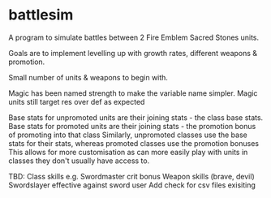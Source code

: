 # battlesim

A program to simulate battles between 2 Fire Emblem Sacred Stones units.

Goals are to implement levelling up with growth rates, different weapons & promotion.

Small number of units & weapons to begin with.

Magic has been named strength to make the variable name simpler. Magic units still target res over def as expected

Base stats for unpromoted units are their joining stats - the class base stats.
Base stats for promoted units are their joining stats - the promotion bonus of promoting into that class
Similarly, unpromoted classes use the base stats for their stats, whereas promoted classes use the promotion bonuses
This allows for more customisation as can more easily play with units in classes they don't usually have access to.

TBD:
Class skills e.g. Swordmaster crit bonus
Weapon skills (brave, devil)
Swordslayer effective against sword user
Add check for csv files exisiting
